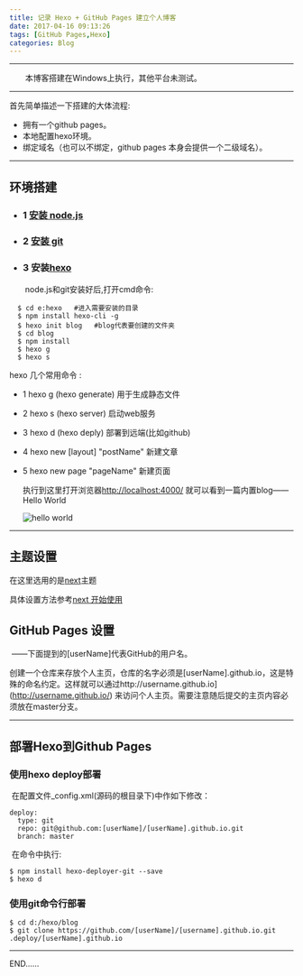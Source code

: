 ```yaml
---
title: 记录 Hexo + GitHub Pages 建立个人博客
date: 2017-04-16 09:13:26
tags: [GitHub Pages,Hexo]
categories: Blog
---
```


***

  本博客搭建在Windows上执行，其他平台未测试。

***

首先简单描述一下搭建的大体流程:

* 拥有一个github pages。
* 本地配置hexo环境。
* 绑定域名（也可以不绑定，github pages 本身会提供一个二级域名）。

***


## 环境搭建

* ### 1 [安装 node.js](http://www.runoob.com/nodejs/nodejs-install-setup.html)  

* ### 2 [安装 git](https://git-scm.com/)

* ### 3 安装[hexo](https://hexo.io/)

  ​	node.js和git安装好后,打开cmd命令:

```
  $ cd e:hexo   #进入需要安装的目录
  $ npm install hexo-cli -g 
  $ hexo init blog   #blog代表要创建的文件夹
  $ cd blog
  $ npm install
  $ hexo g
  $ hexo s
```
  hexo 几个常用命令 :
* 1 hexo g  (hexo generate) 用于生成静态文件
* 2 hexo s  (hexo server) 启动web服务
* 3 hexo d  (hexo deply) 部署到远端(比如github)
* 4 hexo new [layout] "postName" 新建文章
* 5 hexo new page "pageName" 新建页面

    执行到这里打开浏览器[http://localhost:4000/](http://localhost:4000/) 就可以看到一篇内置blog——Hello World

    ![hello world](http://oohcvxj2i.bkt.clouddn.com/blogindex.jpg)

***

## 主题设置

在这里选用的是[next](http://theme-next.iissnan.com/)主题

具体设置方法参考[next 开始使用](http://theme-next.iissnan.com/getting-started.html)

## GitHub Pages 设置

​	——下面提到的[userName]代表GitHub的用户名。

​	创建一个仓库来存放个人主页，仓库的名字必须是\[userName].github.io，这是特殊的命名约定。这样就可以通过http://username.github.io](http://username.github.io/) 来访问个人主页。需要注意随后提交的主页内容必须放在master分支。

***

## 部署Hexo到Github Pages

### 使用hexo deploy部署

​	在配置文件_config.xml(源码的根目录下)中作如下修改：

```
deploy:
  type: git
  repo: git@github.com:[userName]/[userName].github.io.git
  branch: master
```

​	在命令中执行:

```
$ npm install hexo-deployer-git --save
$ hexo d
```

### 使用git命令行部署

```
$ cd d:/hexo/blog
$ git clone https://github.com/[userName]/[username].github.io.git .deploy/[userName].github.io
```



***



END......